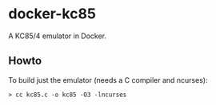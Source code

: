 # docker-kc85
A KC85/4 emulator in Docker.

## Howto

To build just the emulator (needs a C compiler and ncurses):

```
> cc kc85.c -o kc85 -O3 -lncurses
```